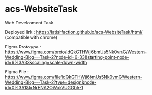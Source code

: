 # acs-WebsiteTask
Web Development Task

Deployed link : https://latishfaction.github.io/acs-WebsiteTask/html/ (compatible with chrome)

Figma Prototype : https://www.figma.com/proto/ldQkGTHWji6bmUs5Nk0vmG/Western-Wedding-Blog---Task-2?node-id=6-33&starting-point-node-id=6%3A33&scaling=scale-down-width

Figma File : https://www.figma.com/file/ldQkGTHWji6bmUs5Nk0vmG/Western-Wedding-Blog---Task-2?type=design&node-id=0%3A1&t=NrENA2OWxkVUGGb5-1
